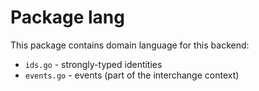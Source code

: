 # Package lang

This package contains domain language for this backend:

* `ids.go` - strongly-typed identities
* `events.go` - events (part of the interchange context)
